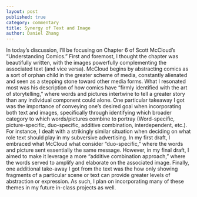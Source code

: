 ```yaml
---
layout: post
published: true
category: commentary
title: Synergy of Text and Image
author: Daniel Zhang
---
```

In today’s discussion, I’ll be focusing on Chapter 6 of Scott McCloud’s “Understanding Comics.” First and foremost, I thought the chapter was beautifully written, with the images powerfully complementing the associated text (and vice versa). McCloud begins by abstracting comics as a sort of orphan child in the greater scheme of media, constantly alienated and seen as a stepping stone toward other media forms. What I resonated most was his description of how comics have “firmly identified with the art of storytelling,” where words and pictures intertwine to tell a greater story than any individual component could alone. One particular takeaway I got was the importance of conveying one’s desired goal when incorporating both text and images, specifically through identifying which broader category to which words/pictures combine to portray (Word-specific, picture-specific, duo-specific, additive combination, interdependent, etc.). For instance, I dealt with a strikingly similar situation when deciding on what role text should play in my subversive advertising. In my first draft, I embraced what McCloud what consider “duo-specific,” where the words and picture sent essentially the same message. However, in my final draft, I aimed to make it leverage a more “additive combination approach,” where the words served to amplify and elaborate on the associated image. Finally, one additional take-away I got from the text was the how only showing fragments of a particular scene or text can provide greater levels of abstraction or expression. As such, I plan on incorporating many of these themes in my future in-class projects as well.
